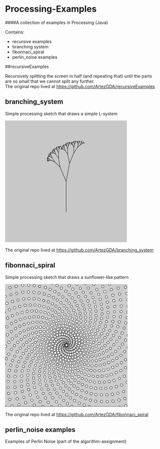 # Processing-Examples
####A collection of examples in Processing (Java)

Contains:

- recursive examples
- branching system
- fibonnaci_spiral
- perlin_noise examples

##recursiveExamples

Recursively splitting the screen in half (and repeating that) until the parts are so small that we cannot split any further.  
The original repo lived at https://github.com/ArtezGDA/recursiveExamples

## branching_system

Simple processing sketch that draws a simple L-system

![Branching system](branching_system.png)

The original repo lived at https://github.com/ArtezGDA/branching_system

## fibonnaci_spiral

Simple processing sketch that draws a sunflower-like pattern

![Phylotaxis Spiral](phylotaxis_spiral.png)

The original repo lived at https://github.com/ArtezGDA/fibonnaci_spiral

## perlin_noise examples

Examples of Perlin Noise (part of the algorithm-assignment)
